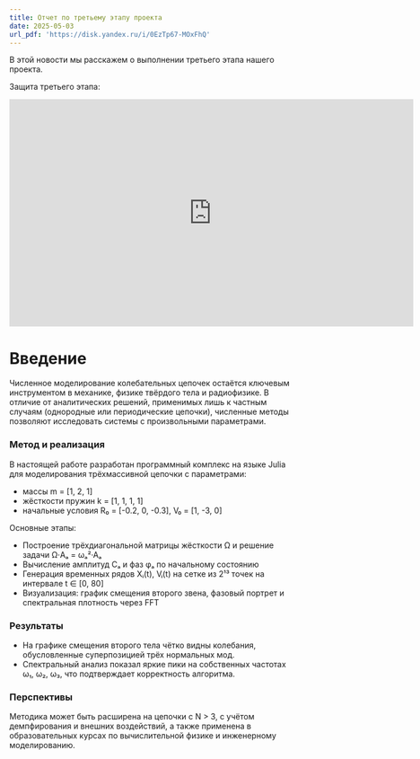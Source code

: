 ```yaml
---
title: Отчет по третьему этапу проекта
date: 2025-05-03
url_pdf: 'https://disk.yandex.ru/i/0EzTp67-MOxFhQ'
---
```


В этой новости мы расскажем о выполнении третьего этапа нашего проекта.

Защита третьего этапа:

<iframe width="720" height="405" src="https://rutube.ru/play/embed/323bd636ba9f2daa3eba7c696f1003d4/" frameBorder="0" allow="clipboard-write; autoplay" webkitAllowFullScreen mozallowfullscreen allowFullScreen></iframe>

<!--more-->

# Введение  
Численное моделирование колебательных цепочек остаётся ключевым инструментом в механике, физике твёрдого тела и радиофизике. В отличие от аналитических решений, применимых лишь к частным случаям (однородные или периодические цепочки), численные методы позволяют исследовать системы с произвольными параметрами.

### Метод и реализация  
В настоящей работе разработан программный комплекс на языке Julia для моделирования трёхмассивной цепочки с параметрами:  
- массы m = [1, 2, 1]  
- жёсткости пружин k = [1, 1, 1, 1]  
- начальные условия R₀ = [-0.2, 0, -0.3], V₀ = [1, -3, 0]  

Основные этапы:  
- Построение трёхдиагональной матрицы жёсткости Ω и решение задачи Ω·Aₐ = ωₐ²·Aₐ  
- Вычисление амплитуд Cₐ и фаз φₐ по начальному состоянию  
- Генерация временных рядов Xᵢ(t), Vᵢ(t) на сетке из 2¹³ точек на интервале t ∈ [0, 80]  
- Визуализация: график смещения второго звена, фазовый портрет и спектральная плотность через FFT  

### Результаты  
- На графике смещения второго тела чётко видны колебания, обусловленные суперпозицией трёх нормальных мод.  
- Спектральный анализ показал яркие пики на собственных частотах ω₁, ω₂, ω₃, что подтверждает корректность алгоритма.

### Перспективы  
Методика может быть расширена на цепочки с N > 3, с учётом демпфирования и внешних воздействий, а также применена в образовательных курсах по вычислительной физике и инженерному моделированию.  

